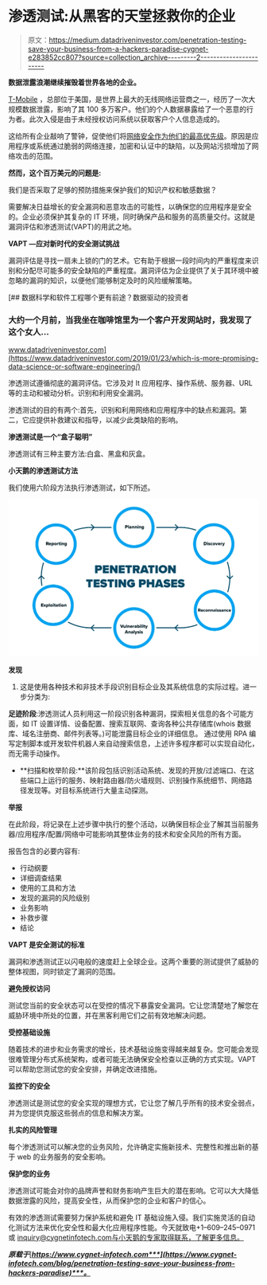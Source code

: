 # 渗透测试:从黑客的天堂拯救你的企业

> 原文：<https://medium.datadriveninvestor.com/penetration-testing-save-your-business-from-a-hackers-paradise-cygnet-e283852cc807?source=collection_archive---------2----------------------->

**数据泄露浪潮继续摧毁着世界各地的企业。**

[T-Mobile](https://techcrunch.com/2019/11/22/more-than-1-million-t-mobile-customers-exposed-by-breach/) ，总部位于美国，是世界上最大的无线网络运营商之一，经历了一次大规模数据泄露，影响了其 100 多万客户。他们的个人数据暴露给了一个恶意的行为者。此次入侵是由于未经授权访问系统以获取客户个人信息造成的。

这给所有企业敲响了警钟，促使他们将[网络安全作为他们的最高优先级](https://www.cygnet-infotech.com/blog/4-ways-emerging-technologies-are-transforming-cyber-security)。原因是应用程序或系统通过脆弱的网络连接，加密和认证中的缺陷，以及网站污损增加了网络攻击的范围。

**然而，这个百万美元的问题是:**

我们是否采取了足够的预防措施来保护我们的知识产权和敏感数据？

需要解决日益增长的安全漏洞和恶意攻击的可能性，以确保您的应用程序是安全的。企业必须保护其复杂的 IT 环境，同时确保产品和服务的高质量交付。这就是漏洞评估和渗透测试(VAPT)的用武之地。

**VAPT —应对新时代的安全测试挑战**

漏洞评估是寻找一扇未上锁的门的艺术。它有助于根据一段时间内的严重程度来识别和分配尽可能多的安全缺陷的严重程度。漏洞评估为企业提供了关于其环境中被忽略的漏洞的知识，以便他们能够制定及时的风险缓解策略。

[](https://www.datadriveninvestor.com/2019/01/23/which-is-more-promising-data-science-or-software-engineering/) [## 数据科学和软件工程哪个更有前途？数据驱动的投资者

### 大约一个月前，当我坐在咖啡馆里为一个客户开发网站时，我发现了这个女人…

www.datadriveninvestor.com](https://www.datadriveninvestor.com/2019/01/23/which-is-more-promising-data-science-or-software-engineering/) 

渗透测试遵循彻底的漏洞评估。它涉及对 It 应用程序、操作系统、服务器、URL 等的主动和被动分析。识别和利用安全漏洞。

渗透测试的目的有两个:首先，识别和利用网络和应用程序中的缺点和漏洞。第二，它应提供补救建议和指导，以减少此类缺陷的影响。

**渗透测试是一个“盒子聪明”**

渗透测试有三种主要方法:白盒、黑盒和灰盒。

**小天鹅的渗透测试方法**

我们使用六阶段方法执行渗透测试，如下所述。

![](img/f59ba5f11ae191d1cbe5d6b879a4bf43.png)

**发现**

1.  这是使用各种技术和非技术手段识别目标企业及其系统信息的实际过程。进一步分类为:

**足迹阶段**:渗透测试人员利用这一阶段识别各种漏洞，探索相关信息的各个可能方面，如 IT 设置详情、设备配置、搜索互联网、查询各种公共存储库(whois 数据库、域名注册商、邮件列表等。)可能泄露目标企业的详细信息。
通过使用 RPA 编写定制脚本或开发软件机器人来自动搜索信息，上述许多程序都可以实现自动化，而无需手动操作。

*   **扫描和枚举阶段:**该阶段包括识别活动系统、发现的开放/过滤端口、在这些端口上运行的服务、映射路由器/防火墙规则、识别操作系统细节、网络路径发现等。对目标系统进行大量主动探测。

**举报**

在此阶段，将记录在上述步骤中执行的整个活动，以确保目标企业了解其当前服务器/应用程序/配置/网络中可能影响其整体业务的技术和安全风险的所有方面。

报告包含的必要内容有:

*   行动纲要
*   详细调查结果
*   使用的工具和方法
*   发现的漏洞的风险级别
*   业务影响
*   补救步骤
*   结论

**VAPT 是安全测试的标准**

漏洞和渗透测试正以闪电般的速度赶上全球企业。这两个重要的测试提供了威胁的整体视图，同时锁定了漏洞的范围。

**避免授权访问**

测试您当前的安全状态可以在受控的情况下暴露安全漏洞。它让您清楚地了解您在威胁环境中所处的位置，并在黑客利用它们之前有效地解决问题。

**受控基础设施**

随着技术的进步和业务需求的增长，技术基础设施变得越来越复杂。您可能会发现很难管理分布式系统架构，或者可能无法确保安全检查以正确的方式实现。VAPT 可以帮助您测试您的安全安排，并确定改进措施。

**监控下的安全**

渗透测试是测试您的安全实现的理想方式，它让您了解几乎所有的技术安全弱点，并为您提供克服这些弱点的信息和解决方案。

**扎实的风险管理**

每个渗透测试可以解决您的业务风险，允许确定实施新技术、完整性和推出新的基于 web 的业务服务的安全影响。

**保护您的业务**

渗透测试可能会对你的品牌声誉和财务影响产生巨大的潜在影响。它可以大大降低数据泄露的风险，提高安全性，从而保护您的企业和客户的信心。

有效的渗透测试需要努力保护系统和避免 IT 基础设施入侵。我们实施灵活的自动化测试方法来优化安全性和最大化应用程序性能。今天就致电+1–609–245–0971 或 inquiry@cygnetinfotech.com[与小天鹅的专家取得联系，了解更多信息。](mailto:inquiry@cygnetinfotech.com)

***原载于***[***https://www.cygnet-infotech.com***](https://www.cygnet-infotech.com/blog/penetration-testing-save-your-business-from-hackers-paradise)***。***
